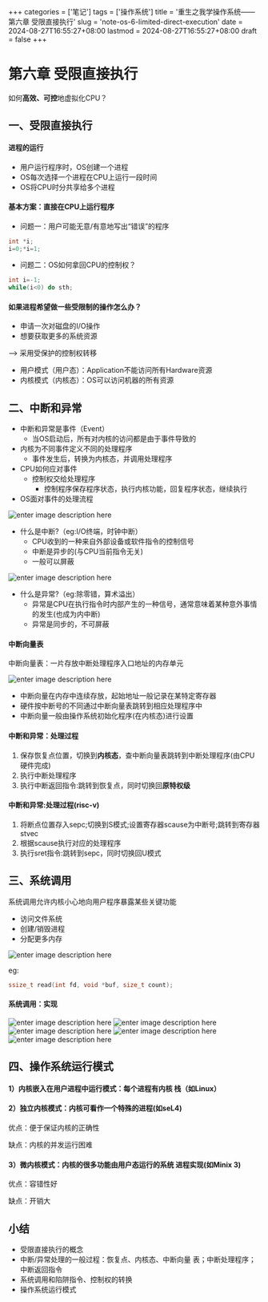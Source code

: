 ﻿+++
categories = ['笔记']
tags = ['操作系统']
title = '重生之我学操作系统——第六章 受限直接执行'
slug = 'note-os-6-limited-direct-execution'
date = 2024-08-27T16:55:27+08:00
lastmod = 2024-08-27T16:55:27+08:00
draft = false
+++

# 第六章 受限直接执行

如何**高效、可控**地虚拟化CPU？

## 一、受限直接执行

#### 进程的运行

 - 用户运行程序时，OS创建一个进程
 - OS每次选择一个进程在CPU上运行一段时间
 - OS将CPU时分共享给多个进程

#### 基本方案：直接在CPU上运行程序

- 问题一：用户可能无意/有意地写出“错误”的程序

``` cpp 
int *i;
i=0;*i=1;
``` 
- 问题二：OS如何拿回CPU的控制权？

``` cpp
int i=-1;
while(i<0) do sth;
```
#### 如果进程希望做一些受限制的操作怎么办？

- 申请一次对磁盘的I/O操作
- 想要获取更多的系统资源

--> 采用受保护的控制权转移

- 用户模式（用户态）：Application不能访问所有Hardware资源
- 内核模式（内核态）：OS可以访问机器的所有资源

## 二、中断和异常

- 中断和异常是事件（Event）
	- 当OS启动后，所有对内核的访问都是由于事件导致的
- 内核为不同事件定义不同的处理程序
	- 事件发生后，转换为内核态，并调用处理程序
- CPU如何应对事件
	- 控制权交给处理程序
		- 控制程序保存程序状态，执行内核功能，回复程序状态，继续执行
- OS面对事件的处理流程

![enter image description here](https://pic.imgdb.cn/item/66cd4071d9c307b7e987b866.png)

- 什么是中断?（eg:I/O终端，时钟中断）
	- CPU收到的一种来自外部设备或软件指令的控制信号
	- 中断是异步的(与CPU当前指令无关)
	- 一般可以屏蔽

![enter image description here](https://pic.imgdb.cn/item/66cd4072d9c307b7e987b93c.jpg)
- 什么是异常?（eg:除零错，算术溢出）
	- 异常是CPU在执行指令时内部产生的一种信号，通常意味着某种意外事情的发生(也成为内中断)
	- 异常是同步的，不可屏蔽
 
#### 中断向量表

中断向量表：一片存放中断处理程序入口地址的内存单元

![enter image description here](https://pic.imgdb.cn/item/66cd41e9d9c307b7e98afe54.png)

- 中断向量在内存中连续存放，起始地址一般记录在某特定寄存器
- 硬件按中断号的不同通过中断向量表跳转到相应处理程序中
- 中断向量一般由操作系统初始化程序(在内核态)进行设置

#### 中断和异常：处理过程

 1. 保存恢复点位置，切换到**内核态**，查中断向量表跳转到中断处理程序(由CPU硬件完成)
 2. 执行中断处理程序
 3. 执行中断返回指令:跳转到恢复点，同时切换回**原特权级**

#### 中断和异常:处理过程(risc-v)
1. 将断点位置存入sepc;切换到S模式;设置寄存器scause为中断号;跳转到寄存器stvec
2. 根据scause执行对应的处理程序
3. 执行sret指令:跳转到sepc，同时切换回U模式

## 三、系统调用

系统调用允许内核小心地向用户程序暴露某些关键功能

- 访问文件系统
- 创建/销毁进程
- 分配更多内存

![enter image description here](https://pic.imgdb.cn/item/66cd4273d9c307b7e98c433e.jpg)

eg:
``` cpp
ssize_t read(int fd, void *buf, size_t count);
```
#### 系统调用：实现

![enter image description here](https://pic.imgdb.cn/item/66cd4631d9c307b7e9933c26.jpg)
![enter image description here](https://pic.imgdb.cn/item/66cd4693d9c307b7e993805f.jpg)
![enter image description here](https://pic.imgdb.cn/item/66cd46c0d9c307b7e9939f40.jpg)
![enter image description here](https://pic.imgdb.cn/item/66cd474cd9c307b7e993fecf.jpg)
![enter image description here](https://pic.imgdb.cn/item/66cd488ed9c307b7e994e610.jpg)

## 四、操作系统运行模式

#### 1）内核嵌入在用户进程中运行模式：每个进程有内核 栈（如Linux）

#### 2）独立内核模式：内核可看作一个特殊的进程(如seL4)

优点：便于保证内核的正确性

缺点：内核的并发运行困难

#### 3）微内核模式：内核的很多功能由用户态运行的系统 进程实现(如Minix 3)

优点：容错性好

缺点：开销大

## 小结
- 受限直接执行的概念
- 中断/异常处理的一般过程：恢复点、内核态、中断向量 表；中断处理程序；中断返回指令
- 系统调用和陷阱指令、控制权的转换
- 操作系统运行模式
